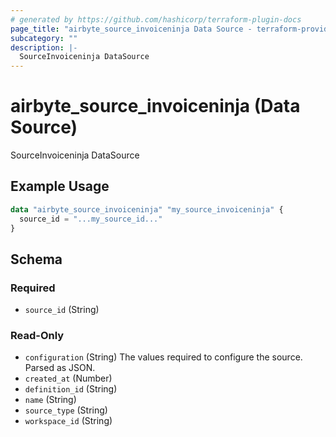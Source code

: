 ```yaml
---
# generated by https://github.com/hashicorp/terraform-plugin-docs
page_title: "airbyte_source_invoiceninja Data Source - terraform-provider-airbyte"
subcategory: ""
description: |-
  SourceInvoiceninja DataSource
---
```


# airbyte_source_invoiceninja (Data Source)

SourceInvoiceninja DataSource

## Example Usage

```terraform
data "airbyte_source_invoiceninja" "my_source_invoiceninja" {
  source_id = "...my_source_id..."
}
```

<!-- schema generated by tfplugindocs -->
## Schema

### Required

- `source_id` (String)

### Read-Only

- `configuration` (String) The values required to configure the source. Parsed as JSON.
- `created_at` (Number)
- `definition_id` (String)
- `name` (String)
- `source_type` (String)
- `workspace_id` (String)
